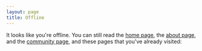 ```yaml
---
layout: page
title: Offline
---
```


It looks like you're offline. You can still read the [home page](/), the [about page](/about/), and the [community page](/community/), and these pages that you've already visited:

<ul id="history"></ul>

<script>
caches.open('pages')
.then( pagesCache => {
    pagesCache.keys()
    .then( keys => {
        let markup = '';
        keys.forEach( request => {
            markup += `<li><a href =" ${request.url}"> ${request.url}</a></li>`;
        });
        document.getElementById('history').innerHTML = markup;
    });
});
</script>
